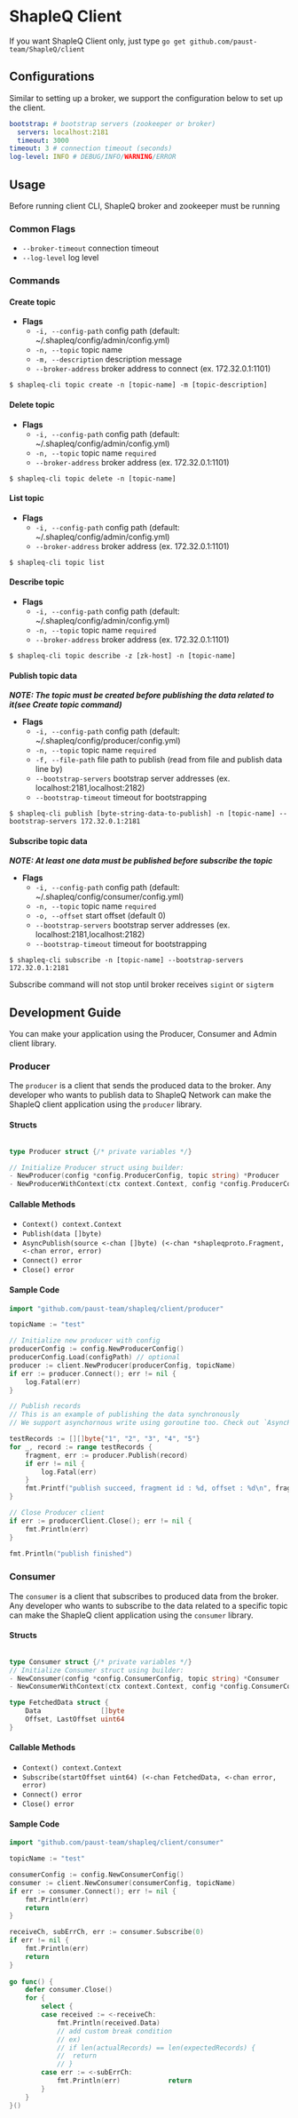 # ShapleQ Client
If you want ShapleQ Client only, just type `go get github.com/paust-team/ShapleQ/client`

## Configurations
Similar to setting up a broker, we support the configuration below to set up the client.

```yaml
bootstrap: # bootstrap servers (zookeeper or broker)
  servers: localhost:2181 
  timeout: 3000
timeout: 3 # connection timeout (seconds)
log-level: INFO # DEBUG/INFO/WARNING/ERROR
```

## Usage
Before running client CLI, ShapleQ broker and zookeeper must be running

### Common Flags
- `--broker-timeout` connection timeout
- `--log-level` log level

### Commands
#### Create topic
- **Flags**
	- `-i, --config-path` config path (default: ~/.shapleq/config/admin/config.yml)
	- `-n, --topic` topic name
	- `-m, --description` description message
	- `--broker-address` broker address to connect (ex. 172.32.0.1:1101)

```shell
$ shapleq-cli topic create -n [topic-name] -m [topic-description]
```

#### Delete topic
- **Flags**
	- `-i, --config-path` config path (default: ~/.shapleq/config/admin/config.yml)
	- `-n, --topic` topic name `required`
	- `--broker-address` broker address (ex. 172.32.0.1:1101)

```shell
$ shapleq-cli topic delete -n [topic-name]
```

#### List topic
- **Flags**
	- `-i, --config-path` config path (default: ~/.shapleq/config/admin/config.yml)
	- `--broker-address` broker address (ex. 172.32.0.1:1101)
	
```shell
$ shapleq-cli topic list
```

#### Describe topic
- **Flags**
	- `-i, --config-path` config path (default: ~/.shapleq/config/admin/config.yml)
	- `-n, --topic` topic name `required`
	- `--broker-address` broker address (ex. 172.32.0.1:1101)

```shell
$ shapleq-cli topic describe -z [zk-host] -n [topic-name]
```

#### Publish topic data
***NOTE: The topic must be created before publishing the data related to it(see Create topic command)***
- **Flags**
	- `-i, --config-path` config path (default: ~/.shapleq/config/producer/config.yml)
	- `-n, --topic` topic name `required`
	- `-f, --file-path` file path to publish (read from file and publish data line by)
	- `--bootstrap-servers` bootstrap server addresses (ex. localhost:2181,localhost:2182)
	- `--bootstrap-timeout` timeout for bootstrapping

```shell
$ shapleq-cli publish [byte-string-data-to-publish] -n [topic-name] --bootstrap-servers 172.32.0.1:2181
```

#### Subscribe topic data
***NOTE: At least one data must be published before subscribe the topic***
- **Flags**
	- `-i, --config-path` config path (default: ~/.shapleq/config/consumer/config.yml)
	- `-n, --topic` topic name `required`
	- `-o, --offset` start offset (default 0)
	- `--bootstrap-servers` bootstrap server addresses (ex. localhost:2181,localhost:2182)
	- `--bootstrap-timeout` timeout for bootstrapping
	
```shell
$ shapleq-cli subscribe -n [topic-name] --bootstrap-servers 172.32.0.1:2181
```

Subscribe command will not stop until broker receives `sigint` or `sigterm`

## Development Guide
You can make your application using the Producer, Consumer and Admin client library.

### Producer
The `producer` is a client that sends the produced data to the broker. Any developer who wants to publish data to ShapleQ Network can make the ShapleQ client application using the `producer` library.

#### Structs

```go

type Producer struct {/* private variables */}

// Initialize Producer struct using builder: 
- NewProducer(config *config.ProducerConfig, topic string) *Producer
- NewProducerWithContext(ctx context.Context, config *config.ProducerConfig, topic string)

```

#### Callable Methods
- `Context() context.Context`
- `Publish(data []byte)`
- `AsyncPublish(source <-chan []byte) (<-chan *shapleqproto.Fragment, <-chan error, error)`
- `Connect() error`
- `Close() error`

#### Sample Code

```go
import "github.com/paust-team/shapleq/client/producer"

topicName := "test"

// Initialize new producer with config
producerConfig := config.NewProducerConfig()
producerConfig.Load(configPath) // optional
producer := client.NewProducer(producerConfig, topicName)
if err := producer.Connect(); err != nil {
	log.Fatal(err)
}

// Publish records
// This is an example of publishing the data synchronously
// We support asynchornous write using goroutine too. Check out `AsyncPublish`.

testRecords := [][]byte{"1", "2", "3", "4", "5"}
for _, record := range testRecords {
	fragment, err := producer.Publish(record)
	if err != nil {
		log.Fatal(err)
	}
	fmt.Printf("publish succeed, fragment id : %d, offset : %d\n", fragment.Id, fragment.LastOffset)
}

// Close Producer client
if err := producerClient.Close(); err != nil {
	fmt.Println(err)
}
			
fmt.Println("publish finished")
```

### Consumer
The `consumer` is a client that subscribes to produced data from the broker. Any developer who wants to subscribe to the data related to a specific topic can make the ShapleQ client application using the `consumer` library.

#### Structs

```go

type Consumer struct {/* private variables */}
// Initialize Consumer struct using builder: 
- NewConsumer(config *config.ConsumerConfig, topic string) *Consumer
- NewConsumerWithContext(ctx context.Context, config *config.ConsumerConfig, topic string) *Consumer

type FetchedData struct {
	Data               []byte
	Offset, LastOffset uint64
}
```

#### Callable Methods
- `Context() context.Context`
- `Subscribe(startOffset uint64) (<-chan FetchedData, <-chan error, error)`
- `Connect() error`
- `Close() error`

#### Sample Code

```go
import "github.com/paust-team/shapleq/client/consumer"

topicName := "test"

consumerConfig := config.NewConsumerConfig()
consumer := client.NewConsumer(consumerConfig, topicName)
if err := consumer.Connect(); err != nil {
	fmt.Println(err)
	return
}

receiveCh, subErrCh, err := consumer.Subscribe(0)
if err != nil {
	fmt.Println(err)
	return
}
      
go func() {
	defer consumer.Close()
	for {
		select {
		case received := <-receiveCh:
			fmt.Println(received.Data)
			// add custom break condition
			// ex)
			// if len(actualRecords) == len(expectedRecords) {
			//	return
			// }
		case err := <-subErrCh:
			fmt.Println(err)			return
		}
	}
}()

```

